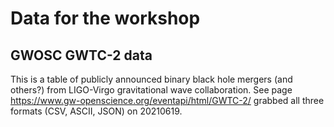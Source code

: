 # Data for the workshop

## GWOSC GWTC-2 data
This is a table of publicly announced binary black hole mergers (and others?) from LIGO-Virgo gravitational wave collaboration.  See page
https://www.gw-openscience.org/eventapi/html/GWTC-2/ 
grabbed all three formats (CSV, ASCII, JSON) on 20210619.

